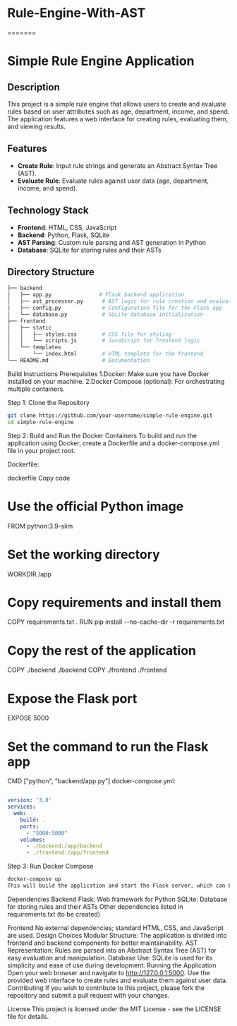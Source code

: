 # Rule-Engine-With-AST
=======
# Simple Rule Engine Application

## Description
This project is a simple rule engine that allows users to create and evaluate rules based on user attributes such as age, department, income, and spend. The application features a web interface for creating rules, evaluating them, and viewing results.

## Features
- **Create Rule**: Input rule strings and generate an Abstract Syntax Tree (AST).
- **Evaluate Rule**: Evaluate rules against user data (age, department, income, and spend).

## Technology Stack
- **Frontend**: HTML, CSS, JavaScript
- **Backend**: Python, Flask, SQLite
- **AST Parsing**: Custom rule parsing and AST generation in Python
- **Database**: SQLite for storing rules and their ASTs

## Directory Structure
```bash
├── backend
│   ├── app.py               # Flask backend application
│   ├── ast_processor.py      # AST logic for rule creation and evaluation
│   ├── config.py             # Configuration file for the Flask app
│   └── database.py           # SQLite database initialization
├── frontend
│   ├── static
│   │   ├── styles.css        # CSS file for styling
│   │   └── scripts.js        # JavaScript for frontend logic
│   └── templates
│       └── index.html        # HTML template for the frontend
└── README.md                 # Documentation
```
Build Instructions
Prerequisites
1.Docker: Make sure you have Docker installed on your machine.
2.Docker Compose (optional): For orchestrating multiple containers.

Step 1: Clone the Repository
```bash
git clone https://github.com/your-username/simple-rule-engine.git
cd simple-rule-engine
```
Step 2: Build and Run the Docker Containers
To build and run the application using Docker, create a Dockerfile and a docker-compose.yml file in your project root.

Dockerfile:

dockerfile
Copy code
# Use the official Python image
FROM python:3.9-slim

# Set the working directory
WORKDIR /app

# Copy requirements and install them
COPY requirements.txt .
RUN pip install --no-cache-dir -r requirements.txt

# Copy the rest of the application
COPY ./backend ./backend
COPY ./frontend ./frontend

# Expose the Flask port
EXPOSE 5000

# Set the command to run the Flask app
CMD ["python", "backend/app.py"]
docker-compose.yml:

```yaml

version: '3.8'
services:
  web:
    build: .
    ports:
      - "5000:5000"
    volumes:
      - ./backend:/app/backend
      - ./frontend:/app/frontend
```

Step 3: Run Docker Compose
```bash
docker-compose up
This will build the application and start the Flask server, which can be accessed at http://127.0.0.1:5000.
```

Dependencies
Backend
Flask: Web framework for Python
SQLite: Database for storing rules and their ASTs
Other dependencies listed in requirements.txt (to be created)

Frontend
No external dependencies; standard HTML, CSS, and JavaScript are used.
Design Choices
Modular Structure: The application is divided into frontend and backend components for better maintainability.
AST Representation: Rules are parsed into an Abstract Syntax Tree (AST) for easy evaluation and manipulation.
Database Use: SQLite is used for its simplicity and ease of use during development.
Running the Application
Open your web browser and navigate to http://127.0.0.1:5000.
Use the provided web interface to create rules and evaluate them against user data.
Contributing
If you wish to contribute to this project, please fork the repository and submit a pull request with your changes.

License
This project is licensed under the MIT License - see the LICENSE file for details.

```markdown

